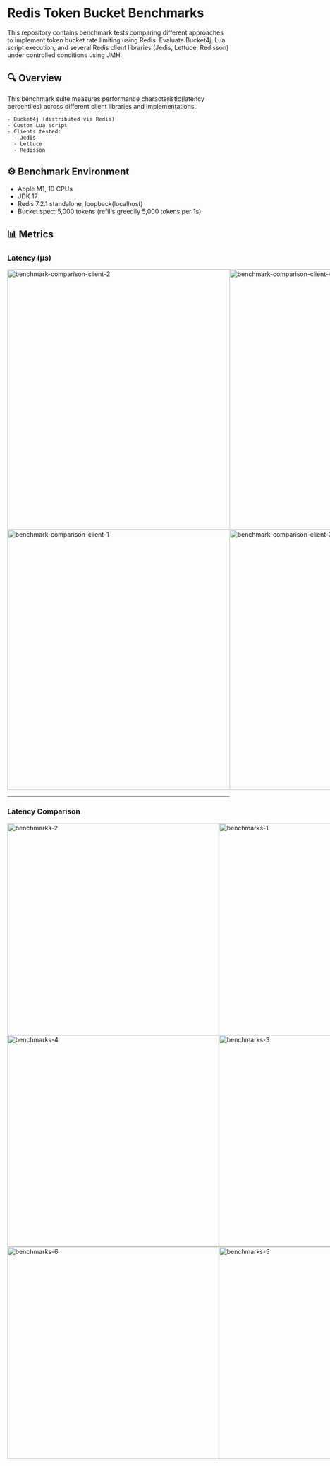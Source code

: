 # Redis Token Bucket Benchmarks
This repository contains benchmark tests comparing different approaches to implement token bucket rate limiting using Redis.
Evaluate Bucket4j, Lua script execution, and several Redis client libraries (Jedis, Lettuce, Redisson) under controlled conditions using JMH.

## 🔍 Overview
This benchmark suite measures performance characteristic(latency percentiles) across different client libraries and implementations:
```text
- Bucket4j (distributed via Redis)
- Custom Lua script
- Clients tested:
  - Jedis 
  - Lettuce 
  - Redisson
```

## ⚙️ Benchmark Environment
- Apple M1, 10 CPUs
- JDK 17
- Redis 7.2.1 standalone, loopback(localhost)
- Bucket spec: 5,000 tokens (refills greedily 5,000 tokens per 1s)

## 📊 Metrics
### Latency (μs)
<div style="display: flex; justify-content: space-between;">
    <img width=590 src="https://i.ibb.co/b8wRJ3C/benchmark-comparison-client-2.png" alt="benchmark-comparison-client-2"/>
    <img width=590 src="https://i.ibb.co/JwbXNXMr/benchmark-comparison-client-4.png" alt="benchmark-comparison-client-4"/>
</div>
<div style="display: flex; justify-content: space-between;">
    <img width=590 src="https://i.ibb.co/WvRc9511/benchmark-comparison-client-1.png" alt="benchmark-comparison-client-1"/>
    <img width=590 src="https://i.ibb.co/fjqN7nt/benchmark-comparison-client-3.png" alt="benchmark-comparison-client-3"/>
</div>

<hr />

### Latency Comparison
<div style="display: flex; justify-content: space-between;">
    <img width=480 src="https://i.ibb.co/n8f7h9q9/benchmarks-2.png" alt="benchmarks-2">
    <img width=480 src="https://i.ibb.co/8nTdNzwq/benchmarks-1.png" alt="benchmarks-1">
</div>
<div style="display: flex; justify-content: space-between;">
    <img width=480 src="https://i.ibb.co/XZq65dP9/benchmarks-4.png" alt="benchmarks-4">
    <img width=480 src="https://i.ibb.co/rRpKQCSS/benchmarks-3.png" alt="benchmarks-3">
</div>
<div style="display: flex; justify-content: space-between;">
    <img width=480 src="https://i.ibb.co/gb73GfsH/benchmarks-6.png" alt="benchmarks-6">
    <img width=480 src="https://i.ibb.co/Q7rqLs74/benchmarks-5.png" alt="benchmarks-5">
</div>
